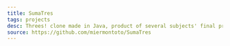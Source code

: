 ```yaml
---
title: SumaTres
tags: projects
desc: Threes! clone made in Java, product of several subjects' final projects.
source: https://github.com/miermontoto/SumaTres
---
```

